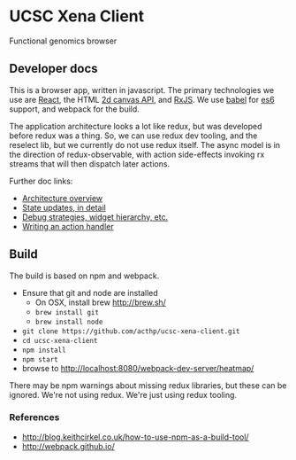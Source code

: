 # UCSC Xena Client
Functional genomics browser

## Developer docs

This is a browser app, written in javascript. The primary technologies we use
are [React](https://facebook.github.io/react/), the
HTML [2d canvas API](https://developer.mozilla.org/en-US/docs/Web/API/CanvasRenderingContext2D),
and [RxJS](https://github.com/Reactive-Extensions/RxJS). We use [babel](https://babeljs.io/) for
[es6](https://babeljs.io/learn-es2015/) support, and webpack
for the build.

The application architecture looks a lot like redux, but was developed before
redux was a thing. So, we can use redux dev tooling, and the reselect lib, but
we currently do not use redux itself. The async model is in the direction of
redux-observable, with action side-effects invoking rx streams that will then
dispatch later actions.

Further doc links:

 * [Architecture overview](docs/overview.md)
 * [State updates, in detail](docs/immutable-updates.md)
 * [Debug strategies, widget hierarchy, etc.](docs/details.md)
 * [Writing an action handler](docs/howdoi.md)

## Build
The build is based on npm and webpack.
 * Ensure that git and node are installed
   * On OSX, install brew http://brew.sh/
   * `brew install git`
   * `brew install node`
 * `git clone https://github.com/acthp/ucsc-xena-client.git`
 * `cd ucsc-xena-client`
 * `npm install`
 * `npm start`
 * browse to [http://localhost:8080/webpack-dev-server/heatmap/](http://localhost:8080/webpack-dev-server/heatmap/)

There may be npm warnings about missing redux libraries, but these can be ignored. We're not using redux. We're
just using redux tooling.

### References
 * http://blog.keithcirkel.co.uk/how-to-use-npm-as-a-build-tool/
 * http://webpack.github.io/
